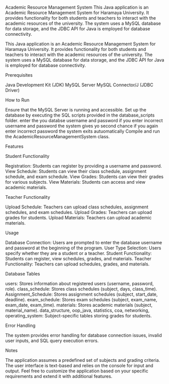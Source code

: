 Academic Resource Management System
This Java application is an Academic Resource Management System for Haramaya University.
It provides functionality for both students and teachers to interact with the academic resources of the university.
The system uses a MySQL database for data storage, and the JDBC API for Java is employed for database connectivity.

This Java application is an Academic Resource Management System for Haramaya University.
It provides functionality for both students and teachers to interact with the academic resources of the university.
The system uses a MySQL database for data storage, and the JDBC API for Java is employed for database connectivity.

Prerequisites

Java Development Kit (JDK)
MySQL Server
MySQL Connector/J (JDBC Driver)

How to Run

Ensure that the MySQL Server is running and accessible.
Set up the database by executing the SQL scripts provided in the database_scripts folder.
enter the you databse username and password
if you enter incorrect username and password the system gives yo second chance if you again enter incorrect password the system exits autuomatically
Compile and run the AcademicResourceManagementSystem class.

Features

Student Functionality

Registration: Students can register by providing a username and password.
View Schedule: Students can view their class schedule, assignment schedule, and exam schedule.
View Grades: Students can view their grades for various subjects.
View Materials: Students can access and view academic materials.

Teacher Functionality

Upload Schedule: Teachers can upload class schedules, assignment schedules, and exam schedules.
Upload Grades: Teachers can upload grades for students.
Upload Materials: Teachers can upload academic materials.

Usage

Database Connection: Users are prompted to enter the database username and password at the beginning of the program.
User Type Selection: Users specify whether they are a student or a teacher.
Student Functionality: Students can register, view schedules, grades, and materials.
Teacher Functionality: Teachers can upload schedules, grades, and materials.

Database Tables

users: Stores information about registered users (username, password, role).
class_schedule: Stores class schedules (subject, days, class_time).
Assignment_Schedule: Stores assignment schedules (subject, start_date, deadline).
exam_schedule: Stores exam schedules (subject, exam_name, exam_date, exam_time).
materials: Stores academic materials (subject, material_name).
data_structure, oop_java, statistics, coa, networking, operating_system: Subject-specific tables storing grades for students.

Error Handling

The system provides error handling for database connection issues, invalid user inputs, and SQL query execution errors.

Notes

The application assumes a predefined set of subjects and grading criteria.
The user interface is text-based and relies on the console for input and output.
Feel free to customize the application based on your specific requirements and extend it with additional features.
